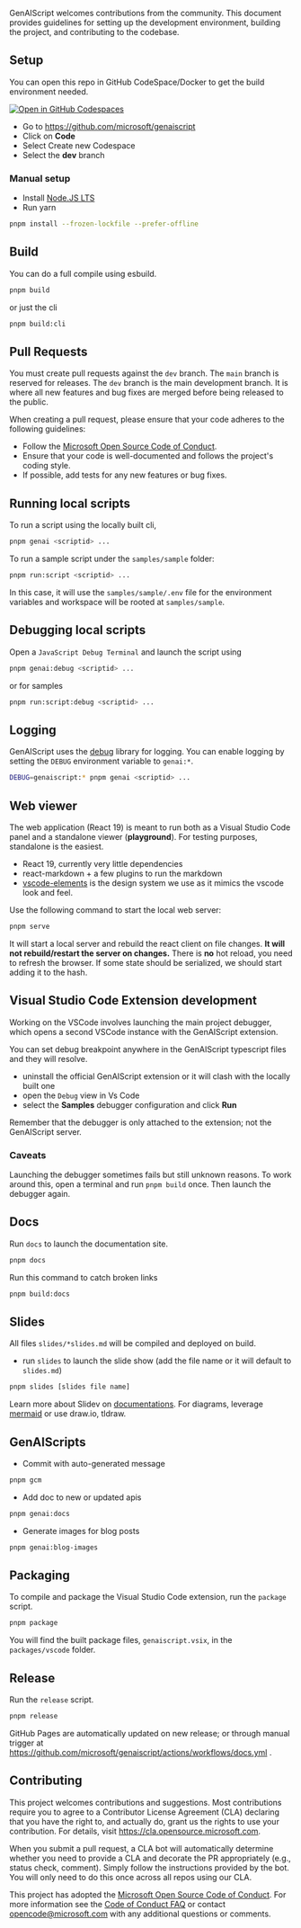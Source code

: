 GenAIScript welcomes contributions from the community. This document provides guidelines for setting up the development environment, building the project, and contributing to the codebase.

## Setup

You can open this repo in GitHub CodeSpace/Docker to get the build environment needed.

[![Open in GitHub Codespaces](https://github.com/codespaces/badge.svg)](https://github.com/codespaces/new?hide_repo_select=true&ref=main&repo=679784368)

- Go to https://github.com/microsoft/genaiscript
- Click on **Code**
- Select Create new Codespace
- Select the **dev** branch

### Manual setup

- Install [Node.JS LTS](https://docs.npmjs.com/downloading-and-installing-node-js-and-npm)
- Run yarn

```sh
pnpm install --frozen-lockfile --prefer-offline
```

## Build

You can do a full compile using esbuild.

```sh
pnpm build
```

or just the cli

```sh
pnpm build:cli
```

## Pull Requests

You must create pull requests against the `dev` branch. The `main` branch is reserved for releases.
The `dev` branch is the main development branch. It is where all new features and bug fixes are merged before being released to the public.

When creating a pull request, please ensure that your code adheres to the following guidelines:

- Follow the [Microsoft Open Source Code of Conduct](https://opensource.microsoft.com/codeofconduct/).
- Ensure that your code is well-documented and follows the project's coding style.
- If possible, add tests for any new features or bug fixes.

## Running local scripts

To run a script using the locally built cli,

```sh
pnpm genai <scriptid> ...
```

To run a sample script under the `samples/sample` folder:

```sh
pnpm run:script <scriptid> ...
```

In this case, it will use the `samples/sample/.env` file for the environment variables and workspace will be rooted at `samples/sample`.

## Debugging local scripts

Open a `JavaScript Debug Terminal` and launch the script using

```sh
pnpm genai:debug <scriptid> ...
```

or for samples

```sh
pnpm run:script:debug <scriptid> ...
```

## Logging

GenAIScript uses the [debug](https://www.npmjs.com/package/debug) library for logging. You can enable logging by setting the `DEBUG` environment variable to `genai:*`.

```sh
DEBUG=genaiscript:* pnpm genai <scriptid> ...
```

## Web viewer

The web application (React 19) is meant to run both as a Visual Studio Code panel and a standalone viewer (**playground**). For testing purposes, standalone is the easiest.

- React 19, currently very little dependencies
- react-markdown + a few plugins to run the markdown
- [vscode-elements](https://vscode-elements.github.io/) is the design system we use as it mimics the vscode look and feel.

Use the following command to start the local web server:

```sh
pnpm serve
```

It will start a local server and rebuild the react client on file changes. **It will not rebuild/restart the server on changes.**
There is **no** hot reload, you need to refresh the browser. If some state should be serialized, we should start adding it to the hash.

## Visual Studio Code Extension development

Working on the VSCode involves launching the main project debugger, which opens a second VSCode instance with the GenAIScript extension.

You can set debug breakpoint anywhere in the GenAIScript typescript files and they will resolve.

- uninstall the official GenAIScript extension or it will clash with the locally built one
- open the `Debug` view in Vs Code
- select the **Samples** debugger configuration and click **Run**

Remember that the debugger is only attached to the extension; not the GenAIScript server.

### Caveats

Launching the debugger sometimes fails but still unknown reasons. To work around this, open a terminal
and run `pnpm build` once. Then launch the debugger again.

## Docs

Run `docs` to launch the documentation site.

```sh
pnpm docs
```

Run this command to catch broken links

```sh
pnpm build:docs
```

## Slides

All files `slides/*slides.md` will be compiled and deployed on build.

- run `slides` to launch the slide show (add the file name or it will default to `slides.md`)

```sh
pnpm slides [slides file name]
```

Learn more about Slidev on [documentations](https://sli.dev/). For diagrams, leverage [mermaid](https://sli.dev/guide/syntax#diagrams) or use draw.io, tldraw.

## GenAIScripts

- Commit with auto-generated message

```sh
pnpm gcm
```

- Add doc to new or updated apis

```sh
pnpm genai:docs
```

- Generate images for blog posts

```sh
pnpm genai:blog-images
```

## Packaging

To compile and package the Visual Studio Code extension, run the `package` script.

```sh
pnpm package
```

You will find the built package files, `genaiscript.vsix`,
in the `packages/vscode` folder.

## Release

Run the `release` script.

```sh
pnpm release
```

GitHub Pages are automatically updated on new release; or through manual trigger at
https://github.com/microsoft/genaiscript/actions/workflows/docs.yml .

## Contributing

This project welcomes contributions and suggestions. Most contributions require you to agree to a
Contributor License Agreement (CLA) declaring that you have the right to, and actually do, grant us
the rights to use your contribution. For details, visit https://cla.opensource.microsoft.com.

When you submit a pull request, a CLA bot will automatically determine whether you need to provide
a CLA and decorate the PR appropriately (e.g., status check, comment). Simply follow the instructions
provided by the bot. You will only need to do this once across all repos using our CLA.

This project has adopted the [Microsoft Open Source Code of Conduct](https://opensource.microsoft.com/codeofconduct/).
For more information see the [Code of Conduct FAQ](https://opensource.microsoft.com/codeofconduct/faq/) or
contact [opencode@microsoft.com](mailto:opencode@microsoft.com) with any additional questions or comments.
